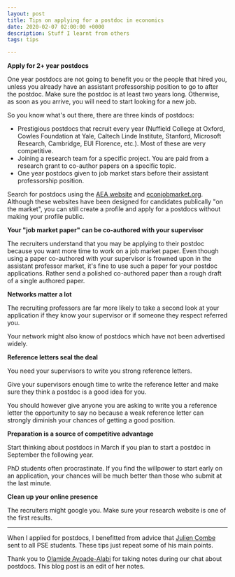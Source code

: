 ```yaml
---
layout: post
title: Tips on applying for a postdoc in economics
date: 2020-02-07 02:00:00 +0000
description: Stuff I learnt from others
tags: tips

---
```

**Apply for 2+ year postdocs**

One year postdocs are not going to benefit you or the people that hired you, unless you already have an assistant professorship position to go to after the postdoc. Make sure the postdoc is at least two years long. Otherwise, as soon as you arrive, you will need to start looking for a new job.

So you know what's out there, there are three kinds of postdocs:

* Prestigious postdocs that recruit every year (Nuffield College at Oxford, Cowles Foundation at Yale, Caltech Linde Institute, Stanford, Microsoft Research, Cambridge, EUI Florence, etc.). Most of these are very competitive.
* Joining a research team for a specific project. You are paid from a research grant to co-author papers on a specific topic.
* One year postdocs given to job market stars before their assistant professorship position.

Search for postdocs using the [AEA website](https://www.aeaweb.org/joe/listings) and [econjobmarket.org](https://econjobmarket.org/). Although these websites have been designed for candidates publically "on the market", you can still create a profile and apply for a postdocs without making your profile public.

**Your "job market paper" can be co-authored with your supervisor**

The recruiters understand that you may be applying to their postdoc because you want more time to work on a job market paper. Even though using a paper co-authored with your supervisor is frowned upon in the assistant professor market, it's fine to use such a paper for your postdoc applications. Rather send a polished co-authored paper than a rough draft of a single authored paper.

**Networks matter a lot**

The recruiting professors are far more likely to take a second look at your application if they know your supervisor or if someone they respect referred you.

Your network might also know of postdocs which have not been advertised widely.

**Reference letters seal the deal**

You need your supervisors to write you strong reference letters.

Give your supervisors enough time to write the reference letter and make sure they think a postdoc is a good idea for you.

You should however give anyone you are asking to write you a reference letter the opportunity to say no because a weak reference letter can strongly diminish your chances of getting a good position.

**Preparation is a source of competitive advantage**

Start thinking about postdocs in March if you plan to start a postdoc in September the following year.

PhD students often procrastinate. If you find the willpower to start early on an application, your chances will be much better than those who submit at the last minute.

**Clean up your online presence**

The recruiters might google you. Make sure your research website is one of the first results.

***

When I applied for postdocs, I benefitted from advice that [Julien Combe](https://sites.google.com/site/combeju/home) sent to all PSE students. These tips just repeat some of his main points.

Thank you to [Olamide Ayoade-Alabi](https://olamideayoade-alabi.com/) for taking notes during our chat about postdocs. This blog post is an edit of her notes.